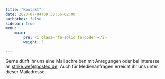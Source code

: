 ```yaml
---
title: "Kontakt"
date: 2023-07-04T09:38:56+02:00
authorbox: false
sidebar: true
menu: 
    main:
        pre: <i class="fa-solid fa-code"></i>
        weight: 5
    
---
```



Gerne dürft ihr uns eine Mail schreiben mit Anregungen oder bei Interesse an <strike.wef@posteo.de>.
Auch für Medienanfragen erreicht ihr uns unter dieser Mailadresse.​​​​​​​
